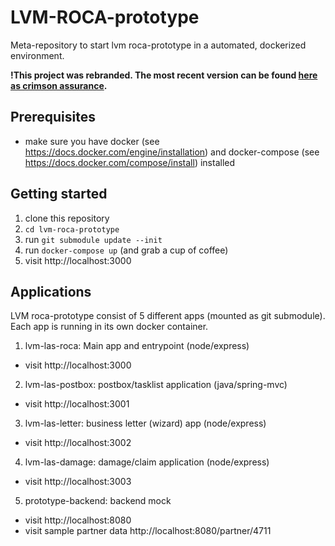 LVM-ROCA-prototype
==================

Meta-repository to start lvm roca-prototype in a automated, dockerized environment.  

**!This project was rebranded. The most recent version can be found [here as crimson assurance](https://github.com/crimson-assurance).**

Prerequisites
--------------

* make sure you have docker (see https://docs.docker.com/engine/installation) and docker-compose (see https://docs.docker.com/compose/install) installed


Getting started
---------------

1. clone this repository
2. `cd lvm-roca-prototype`
3. run `git submodule update --init`
4. run `docker-compose up` (and grab a cup of coffee)
5. visit http://localhost:3000


Applications
------------

LVM roca-prototype consist of 5 different apps (mounted as git submodule). Each app is running in its own docker container.

1. lvm-las-roca: Main app and entrypoint (node/express)
  * visit http://localhost:3000
2. lvm-las-postbox: postbox/tasklist application (java/spring-mvc)
  * visit http://localhost:3001
3. lvm-las-letter: business letter (wizard) app (node/express)
  * visit http://localhost:3002
4. lvm-las-damage: damage/claim application (node/express)
  * visit http://localhost:3003
5. prototype-backend: backend mock
  * visit http://localhost:8080
  * visit sample partner data http://localhost:8080/partner/4711
